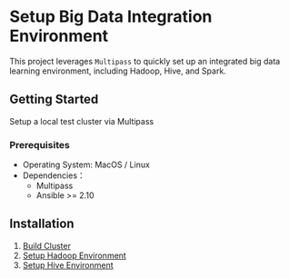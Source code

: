 # Setup Big Data Integration Environment

This project leverages `Multipass` to quickly set up an integrated big data learning environment, including Hadoop,
Hive, and Spark.

## Getting Started

Setup a local test cluster via Multipass

### Prerequisites

- Operating System: MacOS / Linux
- Dependencies：
    - Multipass
    - Ansible >= 2.10

## Installation

1. [Build Cluster](./vm/README.md)
2. [Setup Hadoop Environment](./hadoop/README.md)
3. [Setup Hive Environment](./hive/README.md)

